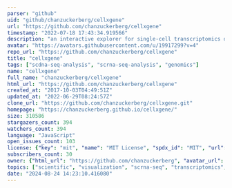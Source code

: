 ```yaml
---
parser: "github"
uid: "github/chanzuckerberg/cellxgene"
url: "https://github.com/chanzuckerberg/cellxgene"
timestamp: "2022-07-18 17:43:34.919566"
description: "an interactive explorer for single-cell transcriptomics data"
avatar: "https://avatars.githubusercontent.com/u/19917299?v=4"
repo_url: "https://github.com/chanzuckerberg/cellxgene"
title: "cellxgene"
tags: ["scdna-seq-analysis", "scrna-seq-analysis", "genomics"]
name: "cellxgene"
full_name: "chanzuckerberg/cellxgene"
html_url: "https://github.com/chanzuckerberg/cellxgene"
created_at: "2017-10-03T04:49:51Z"
updated_at: "2022-06-29T08:24:57Z"
clone_url: "https://github.com/chanzuckerberg/cellxgene.git"
homepage: "https://chanzuckerberg.github.io/cellxgene/"
size: 310586
stargazers_count: 394
watchers_count: 394
language: "JavaScript"
open_issues_count: 103
license: {"key": "mit", "name": "MIT License", "spdx_id": "MIT", "url": "https://api.github.com/licenses/mit", "node_id": "MDc6TGljZW5zZTEz"}
subscribers_count: 30
owner: {"html_url": "https://github.com/chanzuckerberg", "avatar_url": "https://avatars.githubusercontent.com/u/19917299?v=4", "login": "chanzuckerberg", "type": "Organization"}
topics: ["scientific", "visualization", "scrna-seq", "transcriptomics", "dataviz"]
date: "2024-08-24 14:23:10.416080"
---
```

